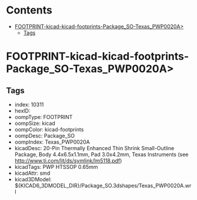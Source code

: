 



Contents
========

* [FOOTPRINT-kicad-kicad-footprints-Package_SO-Texas_PWP0020A>](#footprint-kicad-kicad-footprints-package_so-texas_pwp0020a)
	* [Tags](#tags)

# FOOTPRINT-kicad-kicad-footprints-Package_SO-Texas_PWP0020A>

## Tags

- index: 10311
- hexID: 
- oompType: FOOTPRINT
- oompSize: kicad
- oompColor: kicad-footprints
- oompDesc: Package_SO
- oompIndex: Texas_PWP0020A
- kicadDesc: 20-Pin Thermally Enhanced Thin Shrink Small-Outline Package, Body 4.4x6.5x1.1mm, Pad 3.0x4.2mm, Texas Instruments (see http://www.ti.com/lit/ds/symlink/lm5118.pdf)
- kicadTags: PWP HTSSOP 0.65mm
- kicadAttr: smd
- kicad3DModel: ${KICAD6_3DMODEL_DIR}/Package_SO.3dshapes/Texas_PWP0020A.wrl
